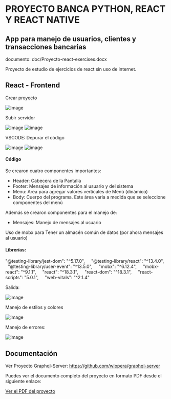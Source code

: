 # PROYECTO BANCA PYTHON, REACT Y REACT NATIVE

## App para manejo de usuarios, clientes y transacciones bancarias

documento: doc/Proyecto-react-exercises.docx

Proyecto de estudio de ejercicios de react sin uso de internet.

## React - Frontend

Crear proyecto

![image](https://github.com/wlopera/react_banca/assets/7141537/4e64f160-8113-4589-baeb-0078d34ac485)

Subir servidor

![image](https://github.com/wlopera/react_banca/assets/7141537/ac36061e-3e4a-4c07-8cee-bf59e7af7a66)
![image](https://github.com/wlopera/react_banca/assets/7141537/a5d215d3-4c0e-4ec2-891f-2a4a507cdda3)

VSCODE: Depurar el código

![image](https://github.com/wlopera/react_banca/assets/7141537/fb54fbe0-53e5-4931-b74f-6df2cc901145)
![image](https://github.com/wlopera/react_banca/assets/7141537/9c2ee5a4-dc82-4e23-9b17-05d61fc82bb9)

#### Código

Se crearon cuatro componentes importantes:

- Header: Cabecera de la Pantalla
- Footer: Mensajes de información al usuario y del sistema
- Menu: Area para agregar valores verticales de Menú (dinámico)
- Body: Cuerpo del programa. Este área varia a medida que se seleccione componentes del menú

Además se crearon componentes para el manejo de:

- Mensajes: Manejo de mensajes al usuario

Uso de mobx para Tener un almacén común de datos (por ahora mensajes al usuario)

#### Librerías:

"@testing-library/jest-dom": "^5.17.0",
    "@testing-library/react": "^13.4.0",
    "@testing-library/user-event": "^13.5.0",
    "mobx": "^6.12.4",
    "mobx-react": "^9.1.1",
    "react": "^18.3.1",
    "react-dom": "^18.3.1",
    "react-scripts": "5.0.1",
    "web-vitals": "^2.1.4"

Salida:

![image](https://github.com/wlopera/react_banca/assets/7141537/5e37d481-a70a-4a80-9cbf-03768335b576)

Manejo de estilos y colores

![image](https://github.com/wlopera/react_banca/assets/7141537/58587ae5-b963-47e8-8b34-d1eba428b986)

Manejo de errores:

![image](https://github.com/wlopera/react_banca/assets/7141537/57a1f296-7717-4dfa-aac3-94d0a5babcab)


## Documentación

Ver Proyecto Graphql-Server: https://github.com/wlopera/graphql-server

Puedes ver el documento completo del proyecto en formato PDF desde el siguiente enlace:

<a href="https://github.com/wlopera/react-practical-exercises/blob/50b9067a8f57125500d14df9b844bf6ffd5b0b5c/src/doc/Proyecto-practical-exercises.pdf" target="_blank">Ver el PDF del proyecto</a>
